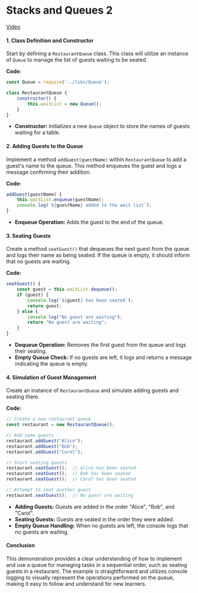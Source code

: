 # Stacks and Queues 2

[Video](https://vimeo.com/936994614/7b131b0cd1?share=copy)

#### 1. **Class Definition and Constructor**
Start by defining a `RestaurantQueue` class. This class will utilize an instance of `Queue` to manage the list of guests waiting to be seated.

**Code:**
```javascript
const Queue = require('../libs/Queue');

class RestaurantQueue {
    constructor() {
        this.waitList = new Queue();
    }
}
```
- **Constructor:** Initializes a new `Queue` object to store the names of guests waiting for a table.

#### 2. **Adding Guests to the Queue**
Implement a method `addGuest(guestName)` within `RestaurantQueue` to add a guest's name to the queue. This method enqueues the guest and logs a message confirming their addition.

**Code:**
```javascript
addGuest(guestName) {
    this.waitList.enqueue(guestName);
    console.log(`${guestName} added to the wait list`);
}
```
- **Enqueue Operation:** Adds the guest to the end of the queue.

#### 3. **Seating Guests**
Create a method `seatGuest()` that dequeues the next guest from the queue and logs their name as being seated. If the queue is empty, it should inform that no guests are waiting.

**Code:**
```javascript
seatGuest() {
    const guest = this.waitList.dequeue();
    if (guest) {
        console.log(`${guest} has been seated`);
        return guest;
    } else {
        console.log("No guest are waiting");
        return "No guest are waiting";
    }
}
```
- **Dequeue Operation:** Removes the first guest from the queue and logs their seating.
- **Empty Queue Check:** If no guests are left, it logs and returns a message indicating the queue is empty.

#### 4. **Simulation of Guest Management**
Create an instance of `RestaurantQueue` and simulate adding guests and seating them.

**Code:**
```javascript
// Create a new restaurant queue
const restaurant = new RestaurantQueue();

// Add some guests
restaurant.addGuest("Alice");
restaurant.addGuest("Bob");
restaurant.addGuest("Carol");

// Start seating guests
restaurant.seatGuest();  // Alice has been seated
restaurant.seatGuest();  // Bob has been seated
restaurant.seatGuest();  // Carol has been seated

// Attempt to seat another guest
restaurant.seatGuest();  // No guest are waiting
```
- **Adding Guests:** Guests are added in the order "Alice", "Bob", and "Carol".
- **Seating Guests:** Guests are seated in the order they were added.
- **Empty Queue Handling:** When no guests are left, the console logs that no guests are waiting.

#### Conclusion
This demonstration provides a clear understanding of how to implement and use a queue for managing tasks in a sequential order, such as seating guests in a restaurant. The example is straightforward and utilizes console logging to visually represent the operations performed on the queue, making it easy to follow and understand for new learners.